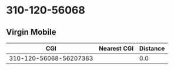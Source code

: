 # 310-120-56068
## Virgin Mobile


| CGI | Nearest CGI | Distance |
|-----|-------------|----------|
| 310-120-56068-56207363 |  | 0.0 |
